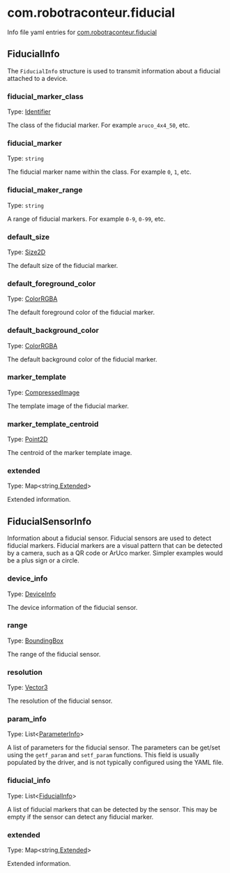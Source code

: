 # com.robotraconteur.fiducial

Info file yaml entries for [com.robotraconteur.fiducial](../group1/com.robotraconteur.fiducial.md)

## FiducialInfo

The `FiducialInfo` structure is used to transmit information about a fiducial attached to a device.

### fiducial_marker_class

Type: [Identifier](identifier.md)

The class of the fiducial marker. For example `aruco_4x4_50`, etc.

### fiducial_marker

Type: `string`

The fiducial marker name within the class. For example `0`, `1`, etc.

### fiducial_maker_range

Type: `string`

A range of fiducial markers. For example `0-9`, `0-99`, etc.

### default_size

Type: [Size2D](geometry.md#size2d)

The default size of the fiducial marker.

### default_foreground_color

Type: [ColorRGBA](color.md#colorrgba)

The default foreground color of the fiducial marker.

### default_background_color

Type: [ColorRGBA](color.md#colorrgba)

The default background color of the fiducial marker.

### marker_template

Type: [CompressedImage](image.md#compressedimage)

The template image of the fiducial marker.

### marker_template_centroid

Type: [Point2D](geometry.md#point2d)

The centroid of the marker template image.

### extended

Type: Map&lt;string,[Extended](extended.md)&gt;

Extended information.

## FiducialSensorInfo

Information about a fiducial sensor. Fiducial sensors are used to detect fiducial markers. Fiducial markers
are a visual pattern that can be detected by a camera, such as a QR code or ArUco marker. Simpler
examples would be a plus sign or a circle.

### device_info

Type: [DeviceInfo](device.md#deviceinfo)

The device information of the fiducial sensor.

### range

Type: [BoundingBox](geometry.md#boundingbox)

The range of the fiducial sensor.

### resolution

Type: [Vector3](geometry.md#vector3)

The resolution of the fiducial sensor.

### param_info

Type: List&lt;[ParameterInfo](parameter.md)&gt;

A list of parameters for the fiducial sensor. The parameters can be get/set using the `getf_param` and `setf_param` functions.
This field is usually populated by the driver, and is not typically configured using the YAML file.

### fiducial_info

Type: List&lt;[FiducialInfo](#fiducialinfo)&gt;

A list of fiducial markers that can be detected by the sensor. This may be empty if the sensor can detect any fiducial marker.

### extended

Type: Map&lt;string,[Extended](extended.md)&gt;

Extended information.
